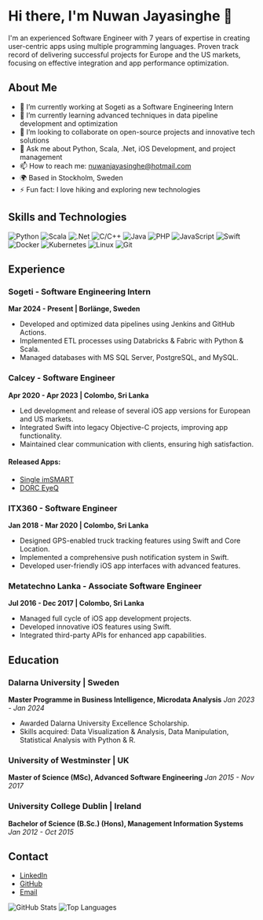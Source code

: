 # Hi there, I'm Nuwan Jayasinghe 👋

I'm an experienced Software Engineer with 7 years of expertise in creating user-centric apps using multiple programming languages. Proven track record of delivering successful projects for Europe and the US markets, focusing on effective integration and app performance optimization.

## About Me

- 🔭 I’m currently working at Sogeti as a Software Engineering Intern
- 🌱 I’m currently learning advanced techniques in data pipeline development and optimization
- 👯 I’m looking to collaborate on open-source projects and innovative tech solutions
- 💬 Ask me about Python, Scala, .Net, iOS Development, and project management
- 📫 How to reach me: [nuwanjayasinghe@hotmail.com](mailto:nuwanjayasinghe@hotmail.com)
- 🌍 Based in Stockholm, Sweden
- ⚡ Fun fact: I love hiking and exploring new technologies

## Skills and Technologies

![Python](https://img.shields.io/badge/-Python-3776AB?style=flat&logo=python&logoColor=white)
![Scala](https://img.shields.io/badge/-Scala-DC322F?style=flat&logo=scala&logoColor=white)
![.Net](https://img.shields.io/badge/-.Net-512BD4?style=flat&logo=dotnet&logoColor=white)
![C/C++](https://img.shields.io/badge/-C/C++-00599C?style=flat&logo=c&logoColor=white)
![Java](https://img.shields.io/badge/-Java-007396?style=flat&logo=java&logoColor=white)
![PHP](https://img.shields.io/badge/-PHP-777BB4?style=flat&logo=php&logoColor=white)
![JavaScript](https://img.shields.io/badge/-JavaScript-F7DF1E?style=flat&logo=javascript&logoColor=white)
![Swift](https://img.shields.io/badge/-Swift-FA7343?style=flat&logo=swift&logoColor=white)
![Docker](https://img.shields.io/badge/-Docker-2496ED?style=flat&logo=docker&logoColor=white)
![Kubernetes](https://img.shields.io/badge/-Kubernetes-326CE5?style=flat&logo=kubernetes&logoColor=white)
![Linux](https://img.shields.io/badge/-Linux-FCC624?style=flat&logo=linux&logoColor=white)
![Git](https://img.shields.io/badge/-Git-F05032?style=flat&logo=git&logoColor=white)

## Experience

### Sogeti - Software Engineering Intern
**Mar 2024 - Present | Borlänge, Sweden**

- Developed and optimized data pipelines using Jenkins and GitHub Actions.
- Implemented ETL processes using Databricks & Fabric with Python & Scala.
- Managed databases with MS SQL Server, PostgreSQL, and MySQL.

### Calcey - Software Engineer
**Apr 2020 - Apr 2023 | Colombo, Sri Lanka**

- Led development and release of several iOS app versions for European and US markets.
- Integrated Swift into legacy Objective-C projects, improving app functionality.
- Maintained clear communication with clients, ensuring high satisfaction.

#### Released Apps:
- [Single imSMART](https://apps.apple.com/us/app/imsmart-sales-enablement/id1479515203)
- [DORC EyeQ](https://apps.apple.com/us/app/dorc-eyeq/id1469008557)

### ITX360 - Software Engineer
**Jan 2018 - Mar 2020 | Colombo, Sri Lanka**

- Designed GPS-enabled truck tracking features using Swift and Core Location.
- Implemented a comprehensive push notification system in Swift.
- Developed user-friendly iOS app interfaces with advanced features.

### Metatechno Lanka - Associate Software Engineer
**Jul 2016 - Dec 2017 | Colombo, Sri Lanka**

- Managed full cycle of iOS app development projects.
- Developed innovative iOS features using Swift.
- Integrated third-party APIs for enhanced app capabilities.

## Education

### Dalarna University | Sweden
**Master Programme in Business Intelligence, Microdata Analysis**
*Jan 2023 - Jan 2024*

- Awarded Dalarna University Excellence Scholarship.
- Skills acquired: Data Visualization & Analysis, Data Manipulation, Statistical Analysis with Python & R.

### University of Westminster | UK
**Master of Science (MSc), Advanced Software Engineering**
*Jan 2015 - Nov 2017*

### University College Dublin | Ireland
**Bachelor of Science (B.Sc.) (Hons), Management Information Systems**
*Jan 2012 - Oct 2015*

## Contact

- [LinkedIn](https://www.linkedin.com/in/nuwanjayasinghe)
- [GitHub](https://github.com/NuwanJayasinghe)
- [Email](mailto:nuwanjayasinghe@hotmail.com)

![GitHub Stats](https://github-readme-stats.vercel.app/api?username=NuwanJayasinghe&show_icons=true&theme=radical)
![Top Languages](https://github-readme-stats.vercel.app/api/top-langs/?username=NuwanJayasinghe&layout=compact&theme=radical)
